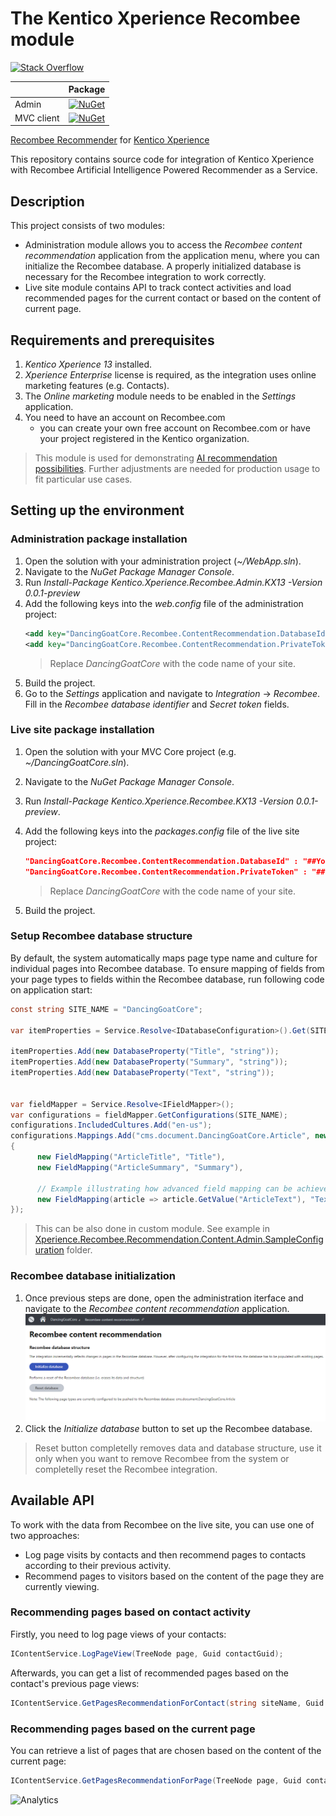 # The Kentico Xperience Recombee module
[![Stack Overflow](https://img.shields.io/badge/Stack%20Overflow-ASK%20NOW-FE7A16.svg?logo=stackoverflow&logoColor=white)](https://stackoverflow.com/tags/kentico)

|  | Package |
| ------------- |:-------------:|
| Admin | [![NuGet](https://img.shields.io/nuget/v/Kentico.Xperience.Recombee.Admin.KX13.svg)](https://www.nuget.org/packages/Kentico.Xperience.Recombee.Admin.KX13/0.0.1-preview) |
| MVC client | [![NuGet](https://img.shields.io/nuget/v/Kentico.Xperience.Recombee.KX13.svg)](https://www.nuget.org/packages/Kentico.Xperience.Recombee.KX13/0.0.1-preview) |

[Recombee Recommender](https://www.recombee.com/) for [Kentico Xperience](https://xperience.io/)

This repository contains source code for integration of Kentico Xperience with Recombee Artificial Intelligence Powered Recommender as a Service.

## Description

This project consists of two modules:
* Administration module allows you to access the *Recombee content recommendation* application from the application menu, where you can initialize the Recombee database. A properly initialized database is necessary for the Recombee integration to work correctly.
* Live site module contains API to track contect activities and load recommended pages for the current contact or based on the content of current page.

## Requirements and prerequisites

1. *Kentico Xperience 13* installed.
1. *Xperience Enterprise* license is required, as the integration uses online marketing features (e.g. Contacts).
1. The *Online marketing* module needs to be enabled in the *Settings* application.
1. You need to have an account on Recombee.com
   - you can create your own free account on Recombee.com or have your project registered in the Kentico organization.

> This module is used for demonstrating [AI recommendation possibilities](https://xperience.io/discover/blog/2019-10/artificial-intelligence-ai-is-here-to-help-you-w). Further adjustments are needed for production usage to fit particular use cases.

## Setting up the environment
### Administration package installation
1. Open the solution with your administration project (*~/WebApp.sln*).
1. Navigate to the *NuGet Package Manager Console*.
1. Run *Install-Package Kentico.Xperience.Recombee.Admin.KX13 -Version 0.0.1-preview*
1. Add the following keys into the *web.config* file of the administration project:
    ```XML
    <add key="DancingGoatCore.Recombee.ContentRecommendation.DatabaseId" value="##YourDatabaseID##" />
    <add key="DancingGoatCore.Recombee.ContentRecommendation.PrivateToken" value="##YourPrivateToken##" />
    ```
    > Replace *DancingGoatCore* with the code name of your site.
1. Build the project.
1. Go to the *Settings* application and navigate to *Integration* -> *Recombee*. Fill in the *Recombee database identifier* and *Secret token* fields.

### Live site package installation
1. Open the solution with your MVC Core project (e.g. *~/DancingGoatCore.sln*).
1. Navigate to the *NuGet Package Manager Console*.
1. Run *Install-Package Kentico.Xperience.Recombee.KX13 -Version 0.0.1-preview*.
1. Add the following keys into the *packages.config* file of the live site project:
   ```JSON
   "DancingGoatCore.Recombee.ContentRecommendation.DatabaseId" : "##YourDatabaseID##"
   "DancingGoatCore.Recombee.ContentRecommendation.PrivateToken" : "##YourPrivateToken##"
   ```
   > Replace *DancingGoatCore* with the code name of your site.

1. Build the project.

### Setup Recombee database structure
By default, the system automatically maps page type name and culture for individual pages into Recombee database. To ensure mapping of fields from your page types to fields within the Recombee database, run following code on application start:
```c#
const string SITE_NAME = "DancingGoatCore";

var itemProperties = Service.Resolve<IDatabaseConfiguration>().Get(SITE_NAME);

itemProperties.Add(new DatabaseProperty("Title", "string"));
itemProperties.Add(new DatabaseProperty("Summary", "string"));
itemProperties.Add(new DatabaseProperty("Text", "string"));


var fieldMapper = Service.Resolve<IFieldMapper>();
var configurations = fieldMapper.GetConfigurations(SITE_NAME);
configurations.IncludedCultures.Add("en-us");
configurations.Mappings.Add("cms.document.DancingGoatCore.Article", new List<FieldMapping>
{
      new FieldMapping("ArticleTitle", "Title"),
      new FieldMapping("ArticleSummary", "Summary"),

      // Example illustrating how advanced field mapping can be achieved. This way even page tags, categories or images (URLs) can be mapped
      new FieldMapping(article => article.GetValue("ArticleText"), "Text")
});
```
> This can be also done in custom module. See example in [Xperience.Recombee.Recommendation.Content.Admin.SampleConfiguration](Xperience.Recombee.Recommendation.Content.Admin.SampleConfiguration) folder.

### Recombee database initialization

1. Once previous steps are done, open the administration iterface and navigate to the *Recombee content recommendation* application.
![Module user interface](Images/AdministrationInterface.png)
1. Click the *Initialize database* button to set up the Recombee database.
> Reset button completelly removes data and database structure, use it only when you want to remove Recombee from the system or completelly reset the Recombee integration.

## Available API

To work with the data from Recombee on the live site, you can use one of two approaches:
* Log page visits by contacts and then recommend pages to contacts according to their previous activity.
* Recommend pages to visitors based on the content of the page they are currently viewing.

### Recommending pages based on contact activity
Firstly, you need to log page views of your contacts:
```c#
IContentService.LogPageView(TreeNode page, Guid contactGuid);
```
Afterwards, you can get a list of recommended pages based on the contact's previous page views:
```c#
IContentService.GetPagesRecommendationForContact(string siteName, Guid contactGuid, int count, string culture, IEnumerable<string> pageTypes = null);
```
### Recommending pages based on the current page
You can retrieve a list of pages that are chosen based on the content of the current page:
```c#
IContentService.GetPagesRecommendationForPage(TreeNode page, Guid contactGuid, int count, string culture, IEnumerable<string> pageTypes = null);
```

![Analytics](https://kentico-ga-beacon.azurewebsites.net/api/UA-69014260-4/Kentico/xperience-module-recombee-recommendations?pixel)
